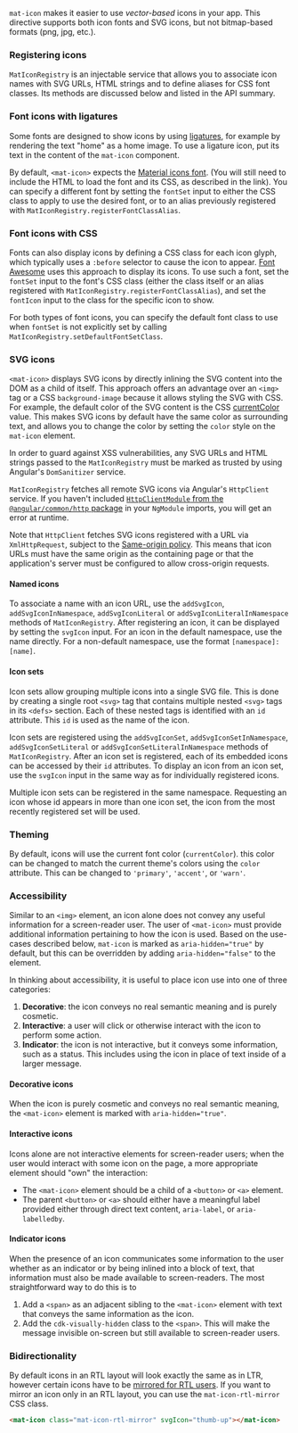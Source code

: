 `mat-icon` makes it easier to use _vector-based_ icons in your app.  This directive supports both
icon fonts and SVG icons, but not bitmap-based formats (png, jpg, etc.).

<!-- example(icon-overview) -->

### Registering icons

`MatIconRegistry` is an injectable service that allows you to associate icon names with SVG URLs,
HTML strings and to define aliases for CSS font classes. Its methods are discussed below and listed
in the API summary.

### Font icons with ligatures

Some fonts are designed to show icons by using
[ligatures](https://en.wikipedia.org/wiki/Typographic_ligature), for example by rendering the text
"home" as a home image. To use a ligature icon, put its text in the content of the `mat-icon`
component.

By default, `<mat-icon>` expects the
[Material icons font](http://google.github.io/material-design-icons/#icon-font-for-the-web).
(You will still need to include the HTML to load the font and its CSS, as described in the link).
You can specify a different font by setting the `fontSet` input to either the CSS class to apply to
use the desired font, or to an alias previously registered with
`MatIconRegistry.registerFontClassAlias`.

### Font icons with CSS

Fonts can also display icons by defining a CSS class for each icon glyph, which typically uses a
`:before` selector to cause the icon to appear.
[Font Awesome](https://fontawesome.com/icons) uses this approach to display
its icons. To use such a font, set the `fontSet` input to the font's CSS class (either the class
itself or an alias registered with `MatIconRegistry.registerFontClassAlias`), and set the `fontIcon`
input to the class for the specific icon to show.

For both types of font icons, you can specify the default font class to use when `fontSet` is not
explicitly set by calling `MatIconRegistry.setDefaultFontSetClass`.

### SVG icons

`<mat-icon>` displays SVG icons by directly inlining the SVG content into the DOM
as a child of itself. This approach offers an advantage over an `<img>` tag or a CSS
`background-image` because it allows styling the SVG with CSS. For example, the default color of the
SVG content is the CSS
[currentColor](https://developer.mozilla.org/en-US/docs/Web/CSS/color_value#currentColor_keyword)
value. This makes SVG icons by default have the same color as surrounding text, and allows you to
change the color by setting the `color` style on the `mat-icon` element.

In order to guard against XSS vulnerabilities, any SVG URLs and HTML strings passed to the
`MatIconRegistry` must be marked as trusted by using Angular's `DomSanitizer` service.

`MatIconRegistry` fetches all remote SVG icons via Angular's `HttpClient` service. If you haven't
included [`HttpClientModule` from the `@angular/common/http` package](https://angular.io/guide/http)
in your `NgModule` imports, you will get an error at runtime.

Note that `HttpClient` fetches SVG icons registered with a URL via `XmlHttpRequest`, subject to the
[Same-origin policy](https://developer.mozilla.org/en-US/docs/Web/Security/Same-origin_policy). This
means that icon URLs must have the same origin as the containing page or that the application's
server must be configured to allow cross-origin requests.

#### Named icons

To associate a name with an icon URL, use the `addSvgIcon`, `addSvgIconInNamespace`,
`addSvgIconLiteral` or `addSvgIconLiteralInNamespace` methods of `MatIconRegistry`. After
registering an icon, it can be displayed by setting the `svgIcon` input. For an icon in the
default namespace, use the name directly. For a non-default namespace, use the format
`[namespace]:[name]`.

#### Icon sets

Icon sets allow grouping multiple icons into a single SVG file. This is done by creating a single
root `<svg>` tag that contains multiple nested `<svg>` tags in its `<defs>` section. Each of these
nested tags is identified with an `id` attribute. This `id` is used as the name of the icon.

Icon sets are registered using the `addSvgIconSet`, `addSvgIconSetInNamespace`,
`addSvgIconSetLiteral` or `addSvgIconSetLiteralInNamespace` methods of `MatIconRegistry`.
After an icon set is registered, each of its embedded icons can be accessed by their `id`
attributes. To display an icon from an icon set, use the `svgIcon` input in the same way
as for individually registered icons.

Multiple icon sets can be registered in the same namespace. Requesting an icon whose id appears in
more than one icon set, the icon from the most recently registered set will be used.

### Theming

By default, icons will use the current font color (`currentColor`). this color can be changed to
match the current theme's colors using the `color` attribute. This can be changed to
`'primary'`, `'accent'`, or `'warn'`.

### Accessibility

Similar to an `<img>` element, an icon alone does not convey any useful information for a
screen-reader user. The user of `<mat-icon>` must provide additional information pertaining to how
the icon is used. Based on the use-cases described below, `mat-icon` is marked as
`aria-hidden="true"` by default, but this can be overridden by adding `aria-hidden="false"` to the
element.

In thinking about accessibility, it is useful to place icon use into one of three categories:
1. **Decorative**: the icon conveys no real semantic meaning and is purely cosmetic.
2. **Interactive**: a user will click or otherwise interact with the icon to perform some action.
3. **Indicator**: the icon is not interactive, but it conveys some information, such as a status.
This includes using the icon in place of text inside of a larger message.

#### Decorative icons
When the icon is purely cosmetic and conveys no real semantic meaning, the `<mat-icon>` element
is marked with `aria-hidden="true"`.

#### Interactive icons
Icons alone are not interactive elements for screen-reader users; when the user would interact with
some icon on the page, a more appropriate  element should "own" the interaction:
* The `<mat-icon>` element should be a child of a `<button>` or `<a>` element.
* The parent `<button>` or `<a>` should either have a meaningful label provided either through
direct text content, `aria-label`, or `aria-labelledby`.

#### Indicator icons
When the presence of an icon communicates some information to the user whether as an indicator or
by being inlined into a block of text, that information must also be made available to
screen-readers. The most straightforward way to do this is to
1. Add a `<span>` as an adjacent sibling to the `<mat-icon>` element with text that conveys the same
information as the icon.
2. Add the `cdk-visually-hidden` class to the `<span>`. This will make the message invisible
on-screen but still available to screen-reader users.

### Bidirectionality

By default icons in an RTL layout will look exactly the same as in LTR, however certain icons have
to be [mirrored for RTL users](https://material.io/design/usability/bidirectionality.html). If
you want to mirror an icon only in an RTL layout, you can use the `mat-icon-rtl-mirror` CSS class.

```html
<mat-icon class="mat-icon-rtl-mirror" svgIcon="thumb-up"></mat-icon>
```
